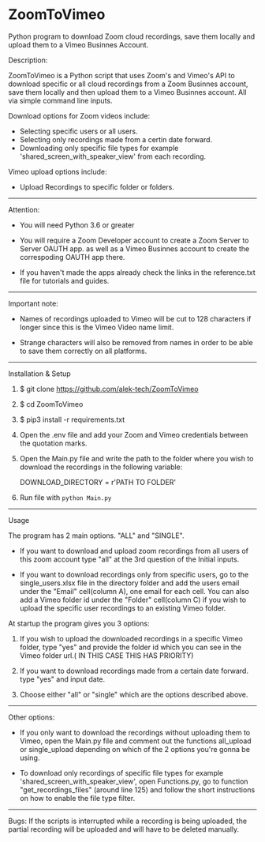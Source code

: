 # ZoomToVimeo
Python program to download Zoom cloud recordings, save them locally and upload them to a Vimeo Businnes Account.

Description:

ZoomToVimeo is a Python script that uses Zoom's and Vimeo's API to download specific or all cloud recordings from a Zoom Businnes account, 
save them locally and then upload them to a Vimeo Businnes account. All via simple command line inputs.

Download options for Zoom videos include:
 - Selecting specific users or all users.
 - Selecting only recordings made from a certin date forward.
 - Downloading only specific file types for example 'shared_screen_with_speaker_view' from each recording.

Vimeo upload options include:
 - Upload Recordings to specific folder or folders.
--------------------------------------------------------------------------------------

Attention: 

 - You will need Python 3.6 or greater

 - You will require a Zoom Developer account to create a Zoom Server to Server OAUTH app.
   as well as a Vimeo Businnes account to create the correspoding OAUTH app there.

 - If you haven't made the apps already check the links in the reference.txt file for tutorials and guides.
----------------------------------------------------------------------------------------
Important note:

 - Names of recordings uploaded to Vimeo will be cut to 128 characters if longer since this is the Vimeo Video name limit.

 - Strange characters will also be removed from names in order to be able to save them correctly on all platforms.
--------------------------------------------------------------------------------------------
Installation & Setup

1. $ git clone https://github.com/alek-tech/ZoomToVimeo

2. $ cd ZoomToVimeo

3. $ pip3 install -r requirements.txt

4. Open the .env file and add your Zoom and Vimeo credentials between the quotation marks.

5. Open the Main.py file and write the path to the folder where you wish to download the recordings in the following variable:

     DOWNLOAD_DIRECTORY = r'PATH TO FOLDER'

6. Run file with ```python Main.py ```
------------------------------------------------------------------------------------------

Usage


The program has 2 main options. "ALL" and "SINGLE".

 - If you want to download and upload zoom recordings from all users of this zoom account type "all" at the 3rd question of the Initial inputs.

 - If you want to download recordings only from specific users, go to the single_users.xlsx file in the directory folder and add the users email under the "Email" cell(column A), 
   one email for each cell. You can also add a Vimeo folder id under the "Folder" cell(column C) if you wish to upload the specific user recordings to an existing Vimeo folder. 


At startup the program gives you 3 options:

 1. If you wish to upload the downloaded recordings in a specific Vimeo folder, type "yes" and provide the folder id which you can see in the Vimeo folder url.( IN THIS CASE THIS HAS PRIORITY)

 2. If you want to download recordings made from a certain date forward. type "yes" and input date.

 3. Choose either "all" or "single" which are the options described above.
--------------------------------------------------------------------------------------------

Other options:

 - If you only want to download the recordings without uploading them to Vimeo, open the Main.py file and comment out the functions all_upload or single_upload 
   depending on which of the 2 options you're gonna be using.
   
 - To download only recordings of specific file types for example 'shared_screen_with_speaker_view', open Functions.py, go to function "get_recordings_files" (around line 125)
   and follow the short instructions on how to enable the file type filter.
--------------------------------------------------------------------------------------------

Bugs: If the scripts is interrupted while a recording is being uploaded, the partial recording will be uploaded and will have to be deleted manually. 

